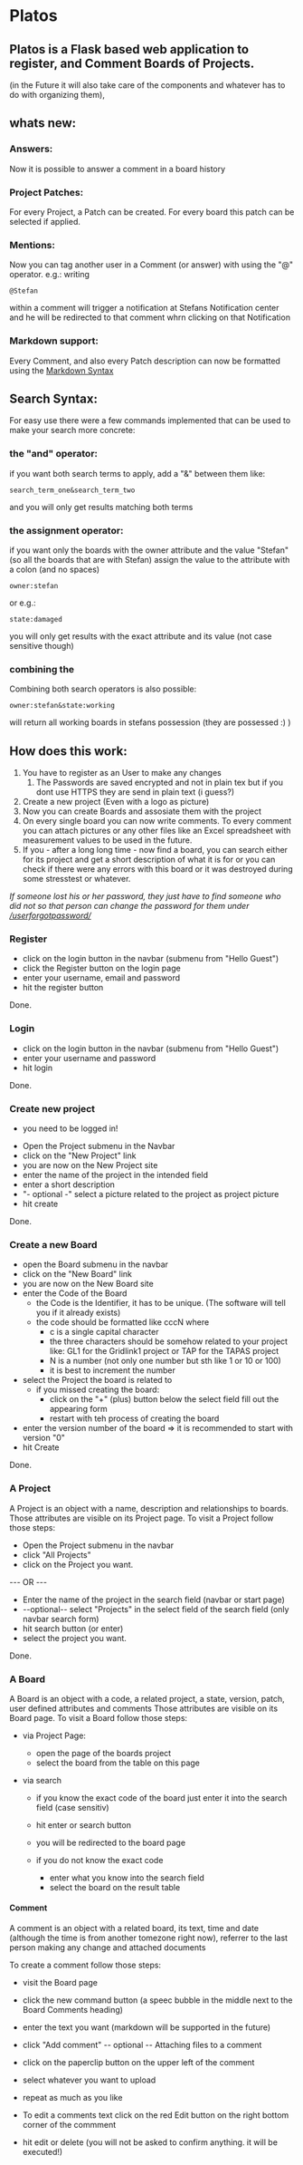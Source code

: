 # Platos

## **Platos is a Flask based web application to register, and Comment Boards of Projects.**
(in the Future it will also take care of the components and whatever has to do with organizing them),

## whats new:

### Answers:
Now it is possible to answer a comment in a board history

### Project Patches:
For every Project, a Patch can be created. For every board this patch can be selected if applied.

### Mentions:
Now you can tag another user in a Comment (or answer) with using the "@" operator. 
e.g.:
writing
```
@Stefan
```
within a comment will trigger a notification at Stefans Notification center and he will be redirected to that comment whrn clicking on that Notification

### Markdown support:
Every Comment, and also every Patch description can now be formatted using the [Markdown Syntax](https://github.com/adam-p/markdown-here/wiki/Markdown-Cheatsheet)

## Search Syntax:
For easy use there were a few commands implemented that can be used to make your search more concrete:

### the "and" operator:
if you want both search terms to apply, add a "&" between them like:
    
```
search_term_one&search_term_two 
```


and you will only get results matching both terms

### the assignment operator:
if you want only the boards with the owner attribute and the value "Stefan"
(so all the boards that are with Stefan) assign the value to the attribute with a colon (and no spaces)

```
owner:stefan
```
or e.g.:
```
state:damaged
```

you will only get results with the exact attribute and its value (not case sensitive though)

### combining the
Combining both search operators is also possible:

```
owner:stefan&state:working
```
will return all working boards in stefans possession (they are possessed :) ) 





 
## How does this work:
1. You have to register as an User to make any changes
    1. The Passwords are saved encrypted and not in plain tex but if you dont use HTTPS they are send in plain text (i guess?)
2. Create a new project (Even with a logo as picture)
3. Now you can create Boards and assosiate them with the project
4. On every single board you can now write comments. To every comment you can attach pictures or any other files like an Excel spreadsheet with measurement values to be used in the future. 
5. If you - after a long long time - now find a board, you can search either for its project and get a short description of what it is for or you can check if there were any errors with this board or it was destroyed during some stresstest or whatever.

*If someone lost his or her password, they just have to find someone who did not so that person can change the password for them under [/userforgotpassword/](http://platos.sdi.site/userforgotpassword/ "Click here to change the pasword of someone")*



### Register
* click on the login button in the navbar (submenu from "Hello Guest")
* click the Register button on the login page
* enter your username, email and password
* hit the register button 
 
Done.

### Login
* click on the login button in the navbar (submenu from "Hello Guest")
* enter your username and password
* hit login

Done.

### Create new project
* you need to be logged in!
+ Open the Project submenu in the Navbar
+ click on the "New Project" link
+ you are now on the New Project site
+ enter the name of the project in the intended field
+ enter a short description 
+ "- optional -" select a picture related to the project as project picture
+ hit create

Done.

### Create a new Board
+ open the Board submenu in the navbar
+ click on the "New Board" link
+ you are now on the New Board site
+ enter the Code of the Board
  + the Code is the Identifier, it has to be unique. (The software will tell you if it already exists)
  + the code should be formatted like cccN where 
    + c is a single capital character
    + the three characters should be somehow related to your project like:
    GL1 for the Gridlink1 project or TAP for the TAPAS project
    + N is a number (not only one number but sth like 1 or 10 or 100)
    + it is best to increment the number
+ select the Project the board is related to
    + if you missed creating the board:
        + click on the "+" (plus) button below the select field fill out the appearing form
        + restart with teh process of creating the board
+ enter the version number of the board => it is recommended to start with version "0"
+ hit Create

Done.

### A Project
A Project is an object with a name, description and relationships to boards.
Those attributes are visible on its Project page.
To visit a Project follow those steps:
+ Open the Project submenu in the navbar
+ click "All Projects" 
+ click on the Project you want.

--- OR ---

+ Enter the name of the project in the search field (navbar or start page)
+ --optional-- select "Projects" in the select field of the search field (only navbar search form)
+ hit search button (or enter)
+ select the project you want.

Done.

### A Board
A Board is an object with a code, a related project, a state, version, patch, user defined attributes and comments
Those attributes are visible on its Board page.
To visit a Board follow those steps:
+ via Project Page:
    + open the page of the boards project
    + select the board from the table on this page

+ via search
    + if you know the exact code of the board just enter it into the search field (case sensitiv)
    + hit enter or search button
    + you will be redirected to the board page

    + if you do not know the exact code
        + enter what you know into the search field
        + select the board on the result table

#### Comment
A comment is an object with a related board, its text, time and date (although the time is from another tomezone right now), referrer to the last person making any change and attached documents

To create a comment follow those steps:
+ visit the Board page
+ click the new command button (a speec bubble in the middle next to the Board Comments heading)
+ enter the text you want (markdown will be supported in the future)
+ click "Add comment"
-- optional --
Attaching files to a comment
+ click on the paperclip button on the upper left of the comment
+ select whatever you want to upload 
+ repeat as much as you like

+ To edit a comments text click on the red Edit button on the right bottom corner of the commment
+ hit edit or delete (you will not be asked to confirm anything. it will be executed!)  
